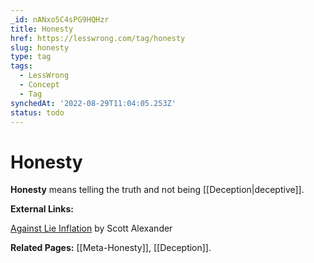```yaml
---
_id: nANxo5C4sPG9HQHzr
title: Honesty
href: https://lesswrong.com/tag/honesty
slug: honesty
type: tag
tags:
  - LessWrong
  - Concept
  - Tag
synchedAt: '2022-08-29T11:04:05.253Z'
status: todo
---
```


# Honesty

**Honesty** means telling the truth and not being [[Deception|deceptive]].

**External Links:**

[Against Lie Inflation](https://slatestarcodex.com/2019/07/16/against-lie-inflation/) by Scott Alexander

**Related Pages:** [[Meta-Honesty]], [[Deception]].
